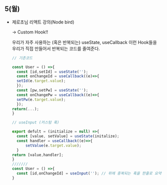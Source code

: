 ## 5(월)

- 제로초님 리액트 강의(Node bird)

  → Custom Hook!!

  우리가 자주 사용하는 (혹은 반복되는) useState, useCallback 이런 Hook들을 우리가 직접 만들어서 반복되는 코드를 줄여준다.

  ```jsx
  // 기존코드

  const User = () =>{
  	const [id,setId] = useState('');
  	const onChangeId = useCallback((e)=>{
  	setId(e.target.value);
  	});
    const [pw,setPw] = useState('');
  	const onChangePw = useCallback((e)=>{
  	setPw(e.target.value);
  	});
  return(...);
  }

  // useInput (커스텀 훅)

  export defult = (initialize = null) =>{
  	const [value, setValue] = useState(initalize);
  	const handler = useCallback((e)=>{
  		setValue(e.target.value);
    }
  return [value,handler];
  }
  ///////
  const User = () =>{
  	const [id,onChangeId] = useInput(''); // 위에 중복되는 훅을 한줄로 요약
  }
  ```
